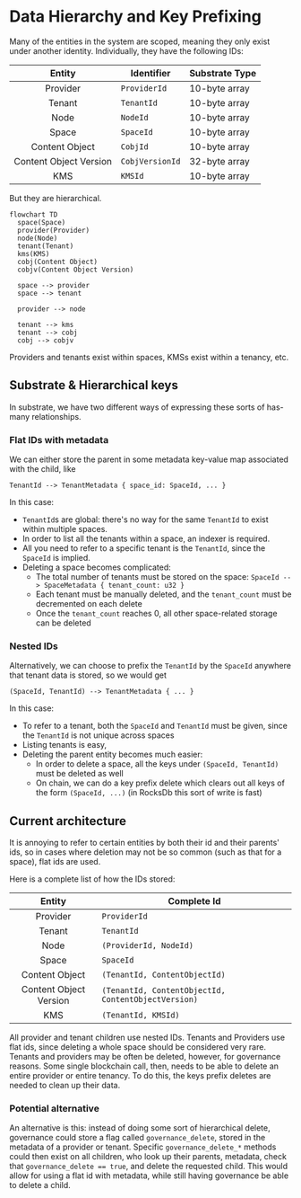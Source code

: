 # Data Hierarchy and Key Prefixing

Many of the entities in the system are scoped, meaning they only exist under another identity.
Individually, they have the following IDs:

| Entity                 | Identifier      | Substrate Type          |
| :---:                  | ---             | ---                     |
| Provider               | `ProviderId`    | 10-byte array           |
| Tenant                 | `TenantId`      | 10-byte array           |
| Node                   | `NodeId`        | 10-byte array           |
| Space                  | `SpaceId`       | 10-byte array           |
| Content Object         | `CobjId`        | 10-byte array           |
| Content Object Version | `CobjVersionId` | 32-byte array           |
| KMS                    | `KMSId`         | 10-byte array           |


But they are hierarchical. 

```mermaid
flowchart TD
  space(Space)
  provider(Provider)
  node(Node)
  tenant(Tenant)
  kms(KMS)
  cobj(Content Object)
  cobjv(Content Object Version)

  space --> provider
  space --> tenant

  provider --> node

  tenant --> kms
  tenant --> cobj
  cobj --> cobjv
```

Providers and tenants exist within spaces, KMSs exist within a tenancy, etc.

## Substrate & Hierarchical keys

In substrate, we have two different ways of expressing these sorts of has-many relationships.

### Flat IDs with metadata
We can either store the parent in some metadata key-value map associated with the child, like 
```
TenantId --> TenantMetadata { space_id: SpaceId, ... }
```

In this case:
* `TenantId`s are global: there's no way for the same `TenantId` to exist within multiple spaces. 
* In order to list all the tenants within a space, an indexer is required.
* All you need to refer to a specific tenant is the `TenantId`, since the `SpaceId` is implied.
* Deleting a space becomes complicated:
  - The total number of tenants must be stored on the space: `SpaceId --> SpaceMetadata { tenant_count: u32 }`
  - Each tenant must be manually deleted, and the `tenant_count` must be decremented on each delete
  - Once the `tenant_count` reaches 0, all other space-related storage can be deleted

### Nested IDs
Alternatively, we can choose to prefix the `TenantId` by the `SpaceId` anywhere that tenant data is stored, so we would get
```
(SpaceId, TenantId) --> TenantMetadata { ... }
```

In this case:
* To refer to a tenant, both the `SpaceId` and `TenantId` must be given, since the `TenantId` is not unique across spaces
* Listing tenants is easy,
* Deleting the parent entity becomes much easier: 
  - In order to delete a space, all the keys under `(SpaceId, TenantId)` must be deleted as well
  - On chain, we can do a key prefix delete which clears out all keys of the form `(SpaceId, ...)` (in RocksDb this sort of write is fast)
  

## Current architecture
It is annoying to refer to certain entities by both their id and their parents' ids, so in cases where deletion may not be so common (such as that for a space), flat ids are used.

Here is a complete list of how the IDs stored:

| Entity                 | Complete Id                                         |
| :---:                  | ---                                                 |
| Provider               | `ProviderId`                                        |
| Tenant                 | `TenantId`                                          |
| Node                   | `(ProviderId, NodeId)`                              |
| Space                  | `SpaceId`                                           |
| Content Object         | `(TenantId, ContentObjectId)`                       |
| Content Object Version | `(TenantId, ContentObjectId, ContentObjectVersion)` |
| KMS                    | `(TenantId, KMSId)`                                 |

All provider and tenant children use nested IDs. 
Tenants and Providers use flat ids, since deleting a whole space should be considered very rare.
Tenants and providers may be often be deleted, however, for governance reasons. 
Some single blockchain call, then, needs to be able to delete an entire provider or entire tenancy.
To do this, the keys prefix deletes are needed to clean up their data.

### Potential alternative
An alternative is this: instead of doing some sort of hierarchical delete, governance could store a flag called `governance_delete`, stored in the metadata of a provider or tenant. 
Specific `governance_delete_*` methods could then exist on all children, who look up their parents, metadata, check that `governance_delete == true`, and delete the requested child.
This would allow for using a flat id with metadata, while still having governance be able to delete a child.




